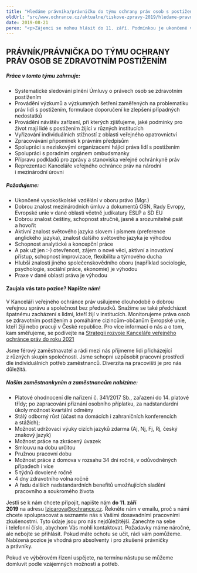 ```yaml
---
title: "Hledáme právníka/právničku do týmu ochrany práv osob s postižením"
oldUrl: "src/www.ochrance.cz/aktualne/tiskove-zpravy-2019/hledame-pravnikapravnicku-do-tymu-ochrany-prav-osob-s-postizenim"
date: 2019-08-21
perex: "<p>Zájemci se mohou hlásit do 11. září. Podmínkou je ukončené vysokoškolské vzdělání v oboru právo, dobrá znalost mezinárodních úmluv, dokumentů a judikatury v oblasti práv lidí s postižením, dobrá znalost češtiny a jednoho světového jazyka.</p>"
---
```


<!-- imported from the old website -->

<h2>PRÁVNÍK/PRÁVNIČKA DO TÝMU OCHRANY PRÁV OSOB SE ZDRAVOTNÍM POSTIŽENÍM</h2><h5>Práce v tomto týmu zahrnuje:</h5><ul><li>Systematické sledování plnění Úmluvy o právech osob se zdravotním postižením</li><li>Provádění výzkumů a výzkumných šetření zaměřených na problematiku práv lidí s postižením, formulace doporučení ke zlepšení případných nedostatků</li><li>Provádění návštěv zařízení, při kterých zjišťujeme, jaké podmínky pro život mají lidé s postižením žijící v různých institucích</li><li>Vyřizování individuálních stížností z oblasti veřejného opatrovnictví</li><li>Zpracovávání připomínek k právním předpisům</li><li>Spolupráci s neziskovými organizacemi hájící práva lidí s postižením</li><li>Spolupráci s poradním orgánem ombudsmanky</li><li>Přípravu podkladů pro zprávy a stanoviska veřejné ochránkyně práv</li><li>Reprezentaci Kanceláře veřejného ochránce práv na národní i mezinárodní úrovni</li></ul><h5>Požadujeme:</h5><ul><li>Ukončené vysokoškolské vzdělání v oboru právo (Mgr.)</li><li>Dobrou znalost mezinárodních úmluv a dokumentů OSN, Rady Evropy, Evropské unie v dané oblasti včetně judikatury ESLP a SD EU</li><li>Dobrou znalost češtiny, schopnost stručně, jasně a srozumitelně psát a hovořit</li><li>Aktivní znalost světového jazyka slovem i písmem (preference anglického jazyka), znalost dalšího světového jazyka je výhodou</li><li>Schopnost analytické a koncepční práce</li><li>A pak už jen :-) otevřenost, zájem o nové věci, aktivní a inovativní přístup, schopnost improvizace, flexibilitu a týmového ducha</li><li>Hlubší znalosti jiného společenskovědního oboru (například sociologie, psychologie, sociální práce, ekonomie) je výhodou</li><li>Praxe v dané oblasti práva je výhodou</li></ul><h4>Zaujala vás tato pozice? Napište nám!</h4><p>V Kanceláři veřejného ochránce práv usilujeme dlouhodobě o dobrou veřejnou správu a společnost bez předsudků. Snažíme se také předcházet špatnému zacházení s lidmi, kteří žijí v institucích. Monitorujeme práva osob se zdravotním postižením a pomáháme cizincům-občanům Evropské unie, kteří žijí nebo pracují v České republice. Pro více informací o nás a o tom, kam směřujeme, se podívejte na <a href="http://www.ochrance.cz/fileadmin/user_upload/Kancelar/strategie_KVOP_2016-2021.pdf">Strategii rozvoje Kanceláře veřejného ochránce práv do roku 2021</a></p><p>Jsme férový zaměstnavatel a rádi mezi nás přijmeme lidi přicházející z různých skupin společnosti. Jsme schopni uzpůsobit pracovní prostředí dle individuálních potřeb zaměstnanců. Diverzita na pracovišti je pro nás důležitá.</p><h5>Našim zaměstnankyním a zaměstnancům nabízíme:</h5><ul><li>Platové ohodnocení dle nařízení č. 341/2017 Sb., zařazení do 14. platové třídy; po zapracování přiznání osobního příplatku, za nadstandardní úkoly možnost kvartální odměny</li><li>Stálý odborný růst (účast na domácích i zahraničních konferencích a stážích);</li><li>Možnost udržovací výuky cizích jazyků zdarma (Aj, Nj, Fj, Rj, český znakový jazyk)</li><li>Možnost práce na zkrácený úvazek</li><li>Smlouvu na dobu určitou</li><li>Pružnou pracovní dobu</li><li>Možnost práce z domova v rozsahu 34 dní ročně, v odůvodněných případech i více</li><li>5 týdnů dovolené ročně</li><li>4 dny zdravotního volna ročně</li><li>A řadu dalších nadstandardních benefitů umožňujících sladění pracovního a soukromého života</li></ul><p>Jestli se k nám chcete připojit, napište nám <b>do 11. září 2019</b> na adresu <a href="mailto:lzicarova@ochrance.cz">lzicarova@ochrance.cz</a>. Řekněte nám v emailu, proč s námi chcete spolupracovat a seznamte nás s Vašimi dosavadními pracovními zkušenostmi. Tyto údaje jsou pro nás nejdůležitější. Zanechte na sebe i telefonní číslo, abychom Vás mohli kontaktovat. Požadavky máme náročné, ale nebojte se přihlásit. Pokud máte ochotu se učit, rádi vám pomůžeme. Nabízená pozice je vhodná pro absolventy i pro zkušené právničky a právníky.</p><p>Pokud ve výběrovém řízení uspějete, na termínu nástupu se můžeme domluvit podle vzájemných možností a potřeb.</p>
